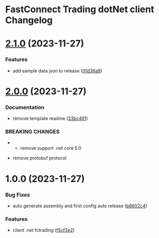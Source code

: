 # FastConnect Trading dotNet client Changelog

# [2.1.0](https://github.com/SSI-Securities-Corporation/dotnet-fctrading/compare/v2.0.0...v2.1.0) (2023-11-27)


### Features

* add sample data json to release ([01d36a9](https://github.com/SSI-Securities-Corporation/dotnet-fctrading/commit/01d36a96f5fd268900bdde8dc069a8c469fbd795))

# [2.0.0](https://github.com/SSI-Securities-Corporation/dotnet-fctrading/compare/v1.0.0...v2.0.0) (2023-11-27)


### Documentation

* remove template readme ([33bc491](https://github.com/SSI-Securities-Corporation/dotnet-fctrading/commit/33bc491733644b62d87e8fc82f4d935b2ba1b23f))


### BREAKING CHANGES

* - remove support .net core 5.0
- remove protobuf protocol

# 1.0.0 (2023-11-27)


### Bug Fixes

* auto generate assembly and first config auto release ([b8602c4](https://github.com/SSI-Securities-Corporation/dotnet-fctrading/commit/b8602c44ab3d87c1d77829d5fcbb09c3a8ae0b53))


### Features

* client .net fctrading ([f5cf3e2](https://github.com/SSI-Securities-Corporation/dotnet-fctrading/commit/f5cf3e2fbae3db903127be9227ed4b5e1c7ec45d))
